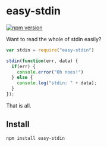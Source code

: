# easy-stdin

[![npm version](https://badge.fury.io/js/easy-stdin.svg)](https://www.npmjs.org/package/easy-stdin)

Want to read the whole of stdin easily?

```javascript
var stdin = require("easy-stdin")

stdin(function(err, data) {
  if(err) {
    console.error("Oh noes!")
  } else {
    console.log("stdin: " + data);
  }
});
```

That is all.

## Install

```sh
npm install easy-stdin
```
